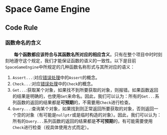 ﻿# Space Game Engine
## Code Rule
### 函数命名的含义
&emsp;&emsp;**每个函数都应该符合与其函数名所对应的相应含义**。只有在整个项目中时时刻刻地遵守这个规定，我们才能保证函数的语义的一致性。以下是目前`SpaceGameEngine`中所规定的几种函数名称形式与其所对应的语义：
1. `Assert...`:对应[错误处理](./Common/Error.md)中的`Assert`的概念。
2. `Check...`:对应[错误处理](./Common/Error.md)中的`Check`的概念。
3. `Get...`:获取某个对象，如果找不到所要获取的对象，则报错。如果函数返回的结果是明确的，也使用`Get`来命名。因此，我们可以认为：所有的`Get...`系列函数的返回的结果都是**可预期**的，不需要用`Check`进行检查。
4. `Query...`:查询某个对象，如果找到则正常返回所要获取的对象，否则返回一个空的对象（有可能是`nullptr`或是临时构造的对象）。因此，我们可以认为：所有的`Query...`系列函数的返回的结果都是**不可预期**的，有可能需要使用`Check`进行检查（视具体使用方式而定）。